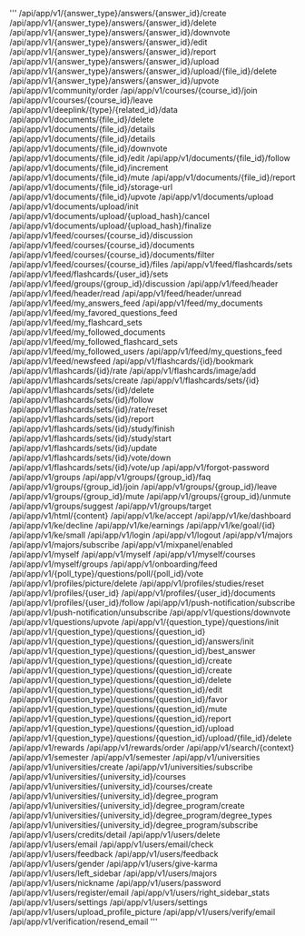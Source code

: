 '''
/api/app/v1/{answer_type}/answers/{answer_id}/create
/api/app/v1/{answer_type}/answers/{answer_id}/delete
/api/app/v1/{answer_type}/answers/{answer_id}/downvote
/api/app/v1/{answer_type}/answers/{answer_id}/edit
/api/app/v1/{answer_type}/answers/{answer_id}/report
/api/app/v1/{answer_type}/answers/{answer_id}/upload
/api/app/v1/{answer_type}/answers/{answer_id}/upload/{file_id}/delete
/api/app/v1/{answer_type}/answers/{answer_id}/upvote
/api/app/v1/community/order
/api/app/v1/courses/{course_id}/join
/api/app/v1/courses/{course_id}/leave
/api/app/v1/deeplink/{type}/{related_id}/data
/api/app/v1/documents/{file_id}/delete
/api/app/v1/documents/{file_id}/details
/api/app/v1/documents/{file_id}/details
/api/app/v1/documents/{file_id}/downvote
/api/app/v1/documents/{file_id}/edit
/api/app/v1/documents/{file_id}/follow
/api/app/v1/documents/{file_id}/increment
/api/app/v1/documents/{file_id}/mute
/api/app/v1/documents/{file_id}/report
/api/app/v1/documents/{file_id}/storage-url
/api/app/v1/documents/{file_id}/upvote
/api/app/v1/documents/upload
/api/app/v1/documents/upload/init
/api/app/v1/documents/upload/{upload_hash}/cancel
/api/app/v1/documents/upload/{upload_hash}/finalize
/api/app/v1/feed/courses/{course_id}/discussion
/api/app/v1/feed/courses/{course_id}/documents
/api/app/v1/feed/courses/{course_id}/documents/filter
/api/app/v1/feed/courses/{course_id}/files
/api/app/v1/feed/flashcards/sets
/api/app/v1/feed/flashcards/{user_id}/sets
/api/app/v1/feed/groups/{group_id}/discussion
/api/app/v1/feed/header
/api/app/v1/feed/header/read
/api/app/v1/feed/header/unread
/api/app/v1/feed/my_answers_feed
/api/app/v1/feed/my_documents
/api/app/v1/feed/my_favored_questions_feed
/api/app/v1/feed/my_flashcard_sets
/api/app/v1/feed/my_followed_documents
/api/app/v1/feed/my_followed_flashcard_sets
/api/app/v1/feed/my_followed_users
/api/app/v1/feed/my_questions_feed
/api/app/v1/feed/newsfeed
/api/app/v1/flashcards/{id}/bookmark
/api/app/v1/flashcards/{id}/rate
/api/app/v1/flashcards/image/add
/api/app/v1/flashcards/sets/create
/api/app/v1/flashcards/sets/{id}
/api/app/v1/flashcards/sets/{id}/delete
/api/app/v1/flashcards/sets/{id}/follow
/api/app/v1/flashcards/sets/{id}/rate/reset
/api/app/v1/flashcards/sets/{id}/report
/api/app/v1/flashcards/sets/{id}/study/finish
/api/app/v1/flashcards/sets/{id}/study/start
/api/app/v1/flashcards/sets/{id}/update
/api/app/v1/flashcards/sets/{id}/vote/down
/api/app/v1/flashcards/sets/{id}/vote/up
/api/app/v1/forgot-password
/api/app/v1/groups
/api/app/v1/groups/{group_id}/faq
/api/app/v1/groups/{group_id}/join
/api/app/v1/groups/{group_id}/leave
/api/app/v1/groups/{group_id}/mute
/api/app/v1/groups/{group_id}/unmute
/api/app/v1/groups/suggest
/api/app/v1/groups/target
/api/app/v1/html/{content}
/api/app/v1/ke/accept
/api/app/v1/ke/dashboard
/api/app/v1/ke/decline
/api/app/v1/ke/earnings
/api/app/v1/ke/goal/{id}
/api/app/v1/ke/small
/api/app/v1/login
/api/app/v1/logout
/api/app/v1/majors
/api/app/v1/majors/subscribe
/api/app/v1/mixpanel/enabled
/api/app/v1/myself
/api/app/v1/myself
/api/app/v1/myself/courses
/api/app/v1/myself/groups
/api/app/v1/onboarding/feed
/api/app/v1/{poll_type}/questions/poll/{poll_id}/vote
/api/app/v1/profiles/picture/delete
/api/app/v1/profiles/studies/reset
/api/app/v1/profiles/{user_id}
/api/app/v1/profiles/{user_id}/documents
/api/app/v1/profiles/{user_id}/follow
/api/app/v1/push-notification/subscribe
/api/app/v1/push-notification/unsubscribe
/api/app/v1/questions/downvote
/api/app/v1/questions/upvote
/api/app/v1/{question_type}/questions/init
/api/app/v1/{question_type}/questions/{question_id}
/api/app/v1/{question_type}/questions/{question_id}/answers/init
/api/app/v1/{question_type}/questions/{question_id}/best_answer
/api/app/v1/{question_type}/questions/{question_id}/create
/api/app/v1/{question_type}/questions/{question_id}/create
/api/app/v1/{question_type}/questions/{question_id}/delete
/api/app/v1/{question_type}/questions/{question_id}/edit
/api/app/v1/{question_type}/questions/{question_id}/favor
/api/app/v1/{question_type}/questions/{question_id}/mute
/api/app/v1/{question_type}/questions/{question_id}/report
/api/app/v1/{question_type}/questions/{question_id}/upload
/api/app/v1/{question_type}/questions/{question_id}/upload/{file_id}/delete
/api/app/v1/rewards
/api/app/v1/rewards/order
/api/app/v1/search/{context}
/api/app/v1/semester
/api/app/v1/semester
/api/app/v1/universities
/api/app/v1/universities/create
/api/app/v1/universities/subscribe
/api/app/v1/universities/{university_id}/courses
/api/app/v1/universities/{university_id}/courses/create
/api/app/v1/universities/{university_id}/degree_program
/api/app/v1/universities/{university_id}/degree_program/create
/api/app/v1/universities/{university_id}/degree_program/degree_types
/api/app/v1/universities/{university_id}/degree_program/subscribe
/api/app/v1/users/credits/detail
/api/app/v1/users/delete
/api/app/v1/users/email
/api/app/v1/users/email/check
/api/app/v1/users/feedback
/api/app/v1/users/feedback
/api/app/v1/users/gender
/api/app/v1/users/give-karma
/api/app/v1/users/left_sidebar
/api/app/v1/users/majors
/api/app/v1/users/nickname
/api/app/v1/users/password
/api/app/v1/users/register/email
/api/app/v1/users/right_sidebar_stats
/api/app/v1/users/settings
/api/app/v1/users/settings
/api/app/v1/users/upload_profile_picture
/api/app/v1/users/verify/email
/api/app/v1/verification/resend_email
'''
